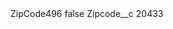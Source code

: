 <?xml version="1.0" encoding="UTF-8"?>
<CustomMetadata xmlns="http://soap.sforce.com/2006/04/metadata" xmlns:xsi="http://www.w3.org/2001/XMLSchema-instance" xmlns:xsd="http://www.w3.org/2001/XMLSchema">
    <label>ZipCode496</label>
    <protected>false</protected>
    <values>
        <field>Zipcode__c</field>
        <value xsi:type="xsd:string">20433</value>
    </values>
</CustomMetadata>
